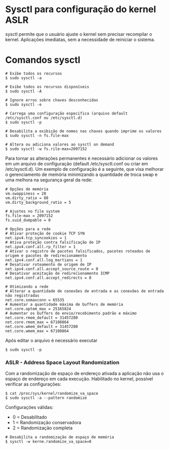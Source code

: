 # Sysctl para configuração do kernel ASLR

sysctl permite que o usuário ajuste o kernel sem precisar recompilar o kernel.
Aplicações imediatas, sem a necessidade de reiniciar o sistema.

# Comandos sysctl
```
# Exibe todos os recursos
$ sudo sysctl -a

# Exibe todos os recursos disponíveis
$ sudo sysctl -A

# Ignore erros sobre chaves desconhecidas
$ sudo sysctl -e

# Carrega uma configuração especifica (arquivo default /etc/sysctl.conf ou /etc/sysctl.d)
$ sudo sysctl -p

# Desabilita a exibição de nomes nas chaves quando imprime os valores
$ sudo sysctl -n fs.file-max

# Altera ou adiciona valores ao sysctl on demand
$ sudo sysctl -w fs.rile-max=2097152
```

Para tornar as alterações permanentes é necessário adicionar os valores em um arquivo de configuração (default /etc/sysctl.conf ou criar em /etc/sysctl.d).
Um exemplo de configuração é a seguinte, que visa melhorar o gerenciamento de memória minimizando a quantidade de troca swap e uma melhora na segurança geral da rede:
```
# Opções de memória
vm.swappiness = 20
vm.dirty_ratio = 80
vm.dirty_background_ratio = 5

# Ajustes no file system
fs.file-max = 2097152
fs.suid_dumpable = 0

# Opções para a rede
# Ativar proteção de cookie TCP SYN
net.ipv4.tcp_syncookies = 1
# Ativa proteção contra falsificação de IP
net.ipv4.conf.all.rp_filter = 1
# Ativar o registro de pacotes falsificados, pacotes roteados de origem e pacotes de redirecionamento
net.ipv4.conf.all.log_martians = 1
# Desativar roteamento de origem de IP
net.ipv4.conf.all.accept_source_route = 0
# Desativar aceitação de redirecionamento ICMP
net.ipv4.conf.all.accept_redirects = 0

# Otimizando a rede
# Alterar a quantidade de conexões de entrada e as conexões de entrada não registradas
net.core.somaxconn = 65535
# Aumentar a quantidade máxima de buffers de memória
net.core.optem_max = 25165824
# Aumentar os buffers de envio/recebimento padrão e máximo
net.core.rmem_default = 31457280
net.core.rmem_max = 67108864
net.core.wmem_default = 31457280
net.core.wmem_max = 67108864
```

Após editar o arquivo é necessário executar
```
$ sudo sysctl -p
```

### ASLR - Address Space Layout Randomization

Com a randomização de espaço de endereço ativada a aplicação não usa o espaço de endereço em cada execução.
Habilitado no kernel, possível verificar as configurações:
```
$ cat /proc/sys/kernel/randomize_va_space
$ sudo sysctl -a --pattern randomize
```

Configurações válidas:
- 0 = Desabilitado
- 1 = Randomização conservadora
- 2 = Randomização completa


```
# Desabilita a randomização de espaço de memória
$ sysctl -w kerne.randomize_va_space=0
```
